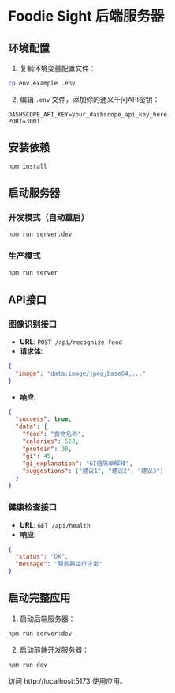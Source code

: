 # Foodie Sight 后端服务器

## 环境配置

1. 复制环境变量配置文件：
```bash
cp env.example .env
```

2. 编辑 `.env` 文件，添加你的通义千问API密钥：
```
DASHSCOPE_API_KEY=your_dashscope_api_key_here
PORT=3001
```

## 安装依赖

```bash
npm install
```

## 启动服务器

### 开发模式（自动重启）
```bash
npm run server:dev
```

### 生产模式
```bash
npm run server
```

## API接口

### 图像识别接口
- **URL**: `POST /api/recognize-food`
- **请求体**:
```json
{
  "image": "data:image/jpeg;base64,..."
}
```
- **响应**:
```json
{
  "success": true,
  "data": {
    "food": "食物名称",
    "calories": 520,
    "protein": 38,
    "gi": 45,
    "gi_explanation": "GI值简单解释",
    "suggestions": ["建议1", "建议2", "建议3"]
  }
}
```

### 健康检查接口
- **URL**: `GET /api/health`
- **响应**:
```json
{
  "status": "OK",
  "message": "服务器运行正常"
}
```

## 启动完整应用

1. 启动后端服务器：
```bash
npm run server:dev
```

2. 启动前端开发服务器：
```bash
npm run dev
```

访问 http://localhost:5173 使用应用。
